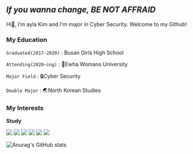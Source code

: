 ## _If you wanna change, BE NOT AFFRAID_

Hi👋, I’m ayla Kim and I'm major in Cyber Security. Welcome to my Github!

### My Education
`Graduated(2017-2020)` : Busan Girls High School

`Attending(2020~ing)` : 🌸Ewha Womans University 

`Major Field` : 🔒Cyber Security

`Double Major` : 🌏North Korean Studies


### My Interests
**Study**

<img src="https://img.shields.io/badge/Java-007396?style=flat-square&logo=Java&logoColor=white"/> <img src="https://img.shields.io/badge/C-A8B9CC?style=flat-square&logo=C&logoColor=white"/> <img src="https://img.shields.io/badge/Linux-FCC624?style=flat-square&logo=Linux&logoColor=white"/> <img src="https://img.shields.io/badge/MySQL-4479A1?style=flat-square&logo=MySQL&logoColor=white"/> <img src="https://img.shields.io/badge/HTML-E34F26?style=flat-square&logo=HTML5&logoColor=white"/> <img src="https://img.shields.io/badge/CSS-1572B6?style=flat-square&logo=CSS3&logoColor=white"/>




![Anurag's GitHub stats](https://github-readme-stats.vercel.app/api?username=ayla-12&show_icons=true&theme=radical)

<!---
ayla-12/ayla-12 is a ✨ special ✨ repository because its `README.md` (this file) appears on your GitHub profile.
You can click the Preview link to take a look at your changes.
--->
